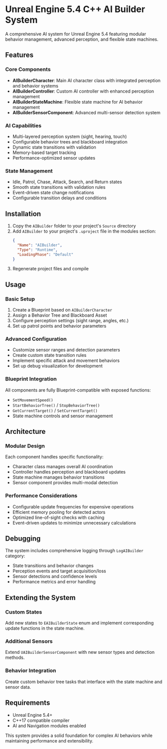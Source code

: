 # Unreal Engine 5.4 C++ AI Builder System

A comprehensive AI system for Unreal Engine 5.4 featuring modular behavior management, advanced perception, and flexible state machines.

## Features

### Core Components
- **AIBuilderCharacter**: Main AI character class with integrated perception and behavior systems
- **AIBuilderController**: Custom AI controller with enhanced perception management
- **AIBuilderStateMachine**: Flexible state machine for AI behavior management
- **AIBuilderSensorComponent**: Advanced multi-sensor detection system

### AI Capabilities
- Multi-layered perception system (sight, hearing, touch)
- Configurable behavior trees and blackboard integration
- Dynamic state transitions with validation
- Memory-based target tracking
- Performance-optimized sensor updates

### State Management
- Idle, Patrol, Chase, Attack, Search, and Return states
- Smooth state transitions with validation rules
- Event-driven state change notifications
- Configurable transition delays and conditions

## Installation

1. Copy the `AIBuilder` folder to your project's `Source` directory
2. Add `AIBuilder` to your project's `.uproject` file in the modules section:
   ```json
   {
     "Name": "AIBuilder",
     "Type": "Runtime",
     "LoadingPhase": "Default"
   }
   ```
3. Regenerate project files and compile

## Usage

### Basic Setup
1. Create a Blueprint based on `AIBuilderCharacter`
2. Assign a Behavior Tree and Blackboard Asset
3. Configure perception settings (sight range, angles, etc.)
4. Set up patrol points and behavior parameters

### Advanced Configuration
- Customize sensor ranges and detection parameters
- Create custom state transition rules
- Implement specific attack and movement behaviors
- Set up debug visualization for development

### Blueprint Integration
All components are fully Blueprint-compatible with exposed functions:
- `SetMovementSpeed()`
- `StartBehaviorTree()` / `StopBehaviorTree()`
- `GetCurrentTarget()` / `SetCurrentTarget()`
- State machine controls and sensor management

## Architecture

### Modular Design
Each component handles specific functionality:
- Character class manages overall AI coordination
- Controller handles perception and blackboard updates
- State machine manages behavior transitions
- Sensor component provides multi-modal detection

### Performance Considerations
- Configurable update frequencies for expensive operations
- Efficient memory pooling for detected actors
- Optimized line-of-sight checks with caching
- Event-driven updates to minimize unnecessary calculations

## Debugging

The system includes comprehensive logging through `LogAIBuilder` category:
- State transitions and behavior changes
- Perception events and target acquisition/loss
- Sensor detections and confidence levels
- Performance metrics and error handling

## Extending the System

### Custom States
Add new states to `EAIBuilderState` enum and implement corresponding update functions in the state machine.

### Additional Sensors
Extend `UAIBuilderSensorComponent` with new sensor types and detection methods.

### Behavior Integration
Create custom behavior tree tasks that interface with the state machine and sensor data.

## Requirements

- Unreal Engine 5.4+
- C++17 compatible compiler
- AI and Navigation modules enabled

This system provides a solid foundation for complex AI behaviors while maintaining performance and extensibility.
